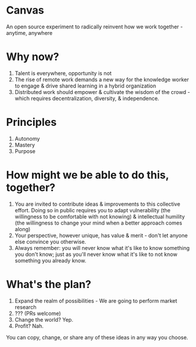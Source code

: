 # Canvas
An open source experiment to radically reinvent how we work together - anytime, anywhere

# Why now?
1. Talent is everywhere, opportunity is not
2. The rise of remote work demands a new way for the knowledge worker to engage & drive shared learning in a hybrid organization
3. Distributed work should empower & cultivate the wisdom of the crowd - which requires decentralization, diversity, & independence.

# Principles
1. Autonomy
2. Mastery
3. Purpose

# How might we be able to do this, together?
1. You are invited to contribute ideas & improvements to this collective effort. Doing so in public requires you to adapt vulnerability (the willingness to be comfortable with not knowing) & intellectual humility (the willingness to change your mind when a better approach comes along)
2. Your perspective, however unique, has value & merit - don't let anyone else convince you otherwise.
3. Always remember: you will never know what it's like to know something you don't know; just as you'll never know what it's like to not know something you already know.


# What's the plan?
1. Expand the realm of possibilities - We are going to perform market research
2. ??? (PRs welcome)
3. Change the world? Yep.
4. Profit? Nah.


You can copy, change, or share any of these ideas in any way you choose.
